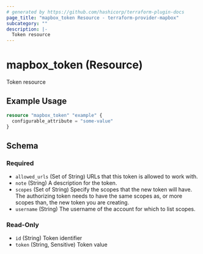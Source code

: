 ```yaml
---
# generated by https://github.com/hashicorp/terraform-plugin-docs
page_title: "mapbox_token Resource - terraform-provider-mapbox"
subcategory: ""
description: |-
  Token resource
---
```


# mapbox_token (Resource)

Token resource

## Example Usage

```terraform
resource "mapbox_token" "example" {
  configurable_attribute = "some-value"
}
```

<!-- schema generated by tfplugindocs -->
## Schema

### Required

- `allowed_urls` (Set of String) URLs that this token is allowed to work with.
- `note` (String) A description for the token.
- `scopes` (Set of String) Specify the scopes that the new token will have. The authorizing token needs to have the same scopes as, or more scopes than, the new token you are creating.
- `username` (String) The username of the account for which to list scopes.

### Read-Only

- `id` (String) Token identifier
- `token` (String, Sensitive) Token value
